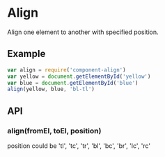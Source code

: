 # Align

Align one element to another with specified position.

## Example

``` js
var align = require('component-align')
var yellow = document.getElementById('yellow')
var blue = document.getElementById('blue')
align(yellow, blue, 'bl-tl')
```

## API

### align(fromEl, toEl, position)

position could be 'tl', 'tc', 'tr', 'bl', 'bc', 'br', 'lc', 'rc'
